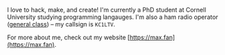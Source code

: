 I love to hack, make, and create! 
I'm currently a PhD student at Cornell University studying programming langauges.
I'm also a ham radio operator ([general class](http://www.arrl.org/ham-radio-licenses)) – my callsign is `KC1LTV`. 

For more about me, check out my website [https://max.fan](https://max.fan).
